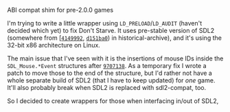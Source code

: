ABI compat shim for pre-2.0.0 games

I'm trying to write a little wrapper using `LD_PRELOAD`/`LD_AUDIT` (haven't decided which yet) to fix Don't Starve. It uses pre-stable version of SDL2 (somewhere from [[`4149992`](https://github.com/libsdl-org/SDL-historical-archive/commit/4149992ac26e739dd843f78a5a7bbe2dc5bcca71), [`d151ba0`](https://github.com/libsdl-org/SDL-historical-archive/commit/d151ba09266de92d2a4f631c86441d637f853e9e)) in historical-archive), and it's using the 32-bit x86 architecture on Linux.

The main issue that I've seen with it is the insertions of mouse IDs inside the `SDL_Mouse.*Event` structures after [`9707138`](https://github.com/libsdl-org/SDL-historical-archive/commit/9707138ff7ba19217d00fb03d7e9c1d9ac77dcf0). As a temporary fix I wrote a patch to move those to the end of the structure, but I'd rather not have a whole separate build of SDL2 (that I have to keep updated) for *one* game. It'll also probably break when SDL2 is replaced with sdl2-compat, too.

So I decided to create wrappers for those when interfacing in/out of SDL2, 
